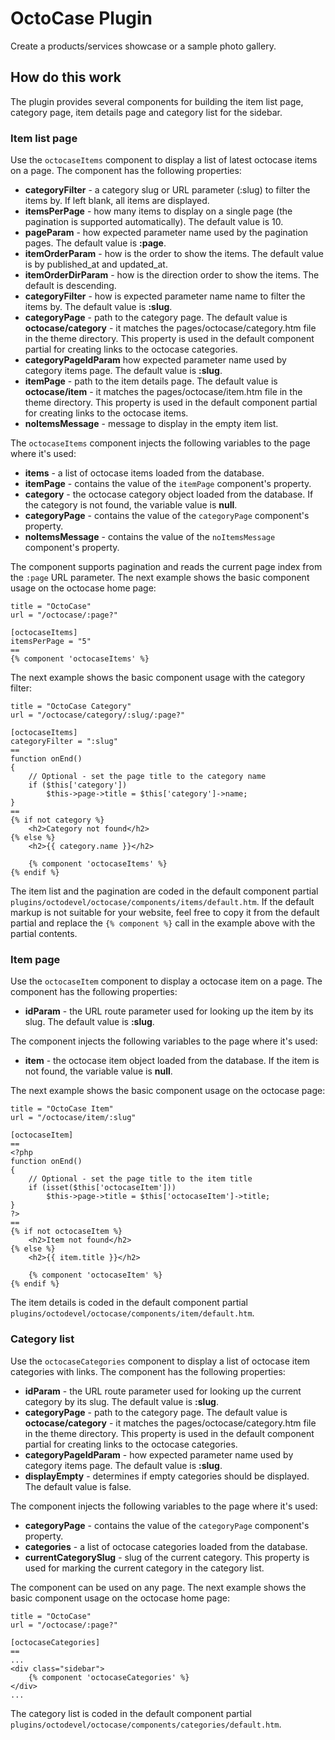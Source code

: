 # OctoCase Plugin

Create a products/services showcase or a sample photo gallery.

## How do this work

The plugin provides several components for building the item list page, category page, item details page and category list for the sidebar.

### Item list page

Use the `octocaseItems` component to display a list of latest octocase items on a page. The component has the following properties:

* **categoryFilter** - a category slug or URL parameter (:slug) to filter the items by. If left blank, all items are displayed.
* **itemsPerPage** - how many items to display on a single page (the pagination is supported automatically). The default value is 10.
* **pageParam** - how expected parameter name used by the pagination pages. The default value is **:page**.
* **itemOrderParam** - how is the order to show the items. The default value is by published_at and updated_at.
* **itemOrderDirParam** - how is the direction order to show the items. The default is descending.
* **categoryFilter** - how is expected parameter name name to filter the items by. The default value is **:slug**.
* **categoryPage** - path to the category page. The default value is **octocase/category** - it matches the pages/octocase/category.htm file in the theme directory. This property is used in the default component partial for creating links to the octocase categories.
* **categoryPageIdParam** how expected parameter name used by category items page. The default value is **:slug**.
* **itemPage** - path to the item details page. The default value is **octocase/item** - it matches the pages/octocase/item.htm file in the theme directory. This property is used in the default component partial for creating links to the octocase items.
* **noItemsMessage** - message to display in the empty item list.

The `octocaseItems` component injects the following variables to the page where it's used:

* **items** - a list of octocase items loaded from the database.
* **itemPage** - contains the value of the `itemPage` component's property.
* **category** - the octocase category object loaded from the database. If the category is not found, the variable value is **null**.
* **categoryPage** - contains the value of the `categoryPage` component's property.
* **noItemsMessage** - contains the value of the `noItemsMessage` component's property.

The component supports pagination and reads the current page index from the `:page` URL parameter. The next example shows the basic component usage on the octocase home page:

    title = "OctoCase"
    url = "/octocase/:page?"

    [octocaseItems]
    itemsPerPage = "5"
    ==
    {% component 'octocaseItems' %}

The next example shows the basic component usage with the category filter:

    title = "OctoCase Category"
    url = "/octocase/category/:slug/:page?"

    [octocaseItems]
    categoryFilter = ":slug"
    ==
    function onEnd()
    {
        // Optional - set the page title to the category name
        if ($this['category'])
            $this->page->title = $this['category']->name;
    }
    ==
    {% if not category %}
        <h2>Category not found</h2>
    {% else %}
        <h2>{{ category.name }}</h2>

        {% component 'octocaseItems' %}
    {% endif %}

The item list and the pagination are coded in the default component partial `plugins/octodevel/octocase/components/items/default.htm`. If the default markup is not suitable for your website, feel free to copy it from the default partial and replace the `{% component %}` call in the example above with the partial contents.

### Item page

Use the `octocaseItem` component to display a octocase item on a page. The component has the following properties:

* **idParam** - the URL route parameter used for looking up the item by its slug. The default value is **:slug**.

The component injects the following variables to the page where it's used:

* **item** - the octocase item object loaded from the database. If the item is not found, the variable value is **null**.

The next example shows the basic component usage on the octocase page:

    title = "OctoCase Item"
    url = "/octocase/item/:slug"

    [octocaseItem]
    ==
    <?php
    function onEnd()
    {
        // Optional - set the page title to the item title
        if (isset($this['octocaseItem']))
            $this->page->title = $this['octocaseItem']->title;
    }
    ?>
    ==
    {% if not octocaseItem %}
        <h2>Item not found</h2>
    {% else %}
        <h2>{{ item.title }}</h2>

        {% component 'octocaseItem' %}
    {% endif %}

The item details is coded in the default component partial `plugins/octodevel/octocase/components/item/default.htm`.

### Category list

Use the `octocaseCategories` component to display a list of octocase item categories with links. The component has the following properties:

* **idParam** - the URL route parameter used for looking up the current category by its slug. The default value is **:slug**.
* **categoryPage** - path to the category page. The default value is **octocase/category** - it matches the pages/octocase/category.htm file in the theme directory. This property is used in the default component partial for creating links to the octocase categories.
* **categoryPageIdParam** - how expected parameter name used by category items page. The default value is **:slug**.
* **displayEmpty** - determines if empty categories should be displayed. The default value is false.

The component injects the following variables to the page where it's used:

* **categoryPage** - contains the value of the `categoryPage` component's property.
* **categories** - a list of octocase categories loaded from the database.
* **currentCategorySlug** - slug of the current category. This property is used for marking the current category in the category list.

The component can be used on any page. The next example shows the basic component usage on the octocase home page:

    title = "OctoCase"
    url = "/octocase/:page?"

    [octocaseCategories]
    ==
    ...
    <div class="sidebar">
        {% component 'octocaseCategories' %}
    </div>
    ...

The category list is coded in the default component partial `plugins/octodevel/octocase/components/categories/default.htm`.